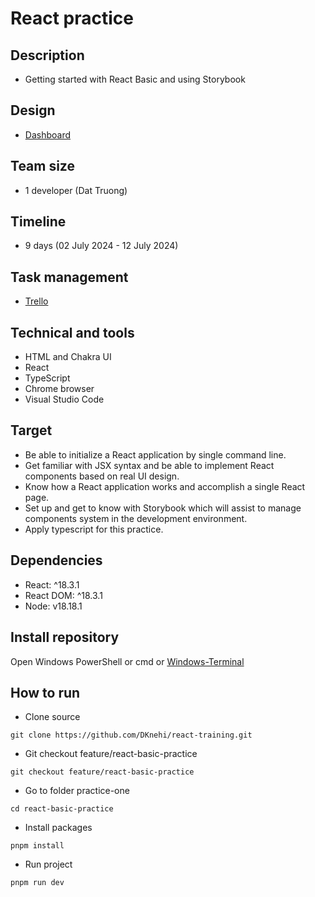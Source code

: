 # React practice

## Description
- Getting started with React Basic and using Storybook

## Design
- [Dashboard](https://www.figma.com/design/XQpNVIrl8l2DwiSEEWxOJO/UI-CRUD?node-id=7-1246&t=o61AxkxfCULNl1if-1)

## Team size
- 1 developer (Dat Truong)

## Timeline
- 9 days (02 July 2024 - 12 July 2024)

## Task management
- [Trello](https://trello.com/invite/b/DmfCuwhr/ATTIa57c56498ef17f57d8191fe882cf6dca11E8F3FF/dat-truong)

## Technical and tools
- HTML and Chakra UI
- React
- TypeScript
- Chrome browser
- Visual Studio Code

## Target
- Be able to initialize a React application by single command line.
- Get familiar with JSX syntax and be able to implement React components based on real UI design.
- Know how a React application works and accomplish a single React page.
- Set up and get to know with Storybook which will assist to manage components system in the development environment.
- Apply typescript for this practice.

## Dependencies
- React: ^18.3.1
- React DOM: ^18.3.1
- Node: v18.18.1

## Install repository
Open Windows PowerShell or cmd or [Windows-Terminal](https://apps.microsoft.com/detail/9n0dx20hk701?rtc=1&activetab=pivot%3Aoverviewtab&hl=en-gb&gl=GB)

## How to run

- Clone source

```
git clone https://github.com/DKnehi/react-training.git
```

- Git checkout feature/react-basic-practice

```
git checkout feature/react-basic-practice
```

- Go to folder practice-one

```
cd react-basic-practice
```

- Install packages

```
pnpm install
```

- Run project

```
pnpm run dev
```